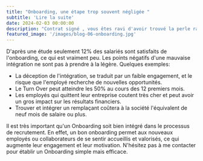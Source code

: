 ```yaml
---
title: "Onboarding, une étape trop souvent négligée "
subtitle: 'Lire la suite'
date: 2024-02-03 00:00:00
description: "Contrat signé , vous êtes ravi d'avoir trouvé la perle rare. C'est à ce moment précis que beaucoup d'entreprises négligent l'intégration."
featured_image: '/images/blog-06-onboarding.jpg'
---
```


D'après une étude seulement 12% des salariés sont satisfaits de l'onboarding, ce qui est vraiment peu. 
Les points négatifs d'une mauvaise intégration ne sont pas à prendre à la légère.
Quelques exemples:


* La déception de l'intégration, se traduit par un faible engagement, et le risque que l'employé recherche de nouvelles opportunités.
* Le Turn Over peut atteindre les 50% au cours des 12 premiers mois.
* Les employés qui quittent leur entreprise coutent très cher et peut avoir un gros impact sur les résultats financiers.
* Trouver et intégrer un remplaçant coûtera à la société l'équivalent de neuf mois de salaire ou plus.



Il est très important qu'un Onboarding soit bien intégré dans le processus de recrutement. En effet, un bon onboarding permet aux nouveaux employés ou collaborateurs de se sentir accueillis et valorisés, ce qui augmente leur engagement et leur motivation.
N'hésitez pas à me contacter pour établir un Onboarding simple mais efficace.